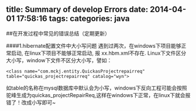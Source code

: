title: Summary of develop Errors 
date: 2014-04-01 17:58:16
tags:
categories: java
---

##在开发过程中常见的错误总结（定期更新）

####1.hibernate配置文件中大小写问题
遇到过两次，在windows下项目能够正常启动, 在linux下项目不能够正常启动, 报 xx.hbm.xml不存在.
Linux下文件区分大小写，window下文件不区分大小写，譬如：

	<class name="com.mckj.entity.QuickasProjectrepairreq" table="quickas_projectrepairreq" catalog="wyn">
如table的名称在mysql数据库中默认会为小写，windows下反向工程可能会按照驼峰生成为quickas_projectRepairReq,这样在windows下正常，在linux下就会报错了！改成小写即可~



